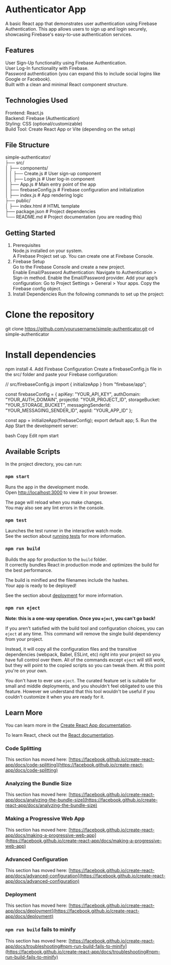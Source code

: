 # Authenticator App

A basic React app that demonstrates user authentication using Firebase Authentication. This app allows users to sign up and login securely, showcasing Firebase's easy-to-use authentication services.

## Features  
User Sign-Up functionality using Firebase Authentication.  
User Log-In functionality with Firebase.  
Password authentication (you can expand this to include social logins like Google or Facebook).  
Built with a clean and minimal React component structure.  

## Technologies Used
Frontend: React.js  
Backend: Firebase (Authentication)  
Styling: CSS (optional/customizable)  
Build Tool: Create React App or Vite (depending on the setup)  

## File Structure  

simple-authenticator/  
├── src/  
 │     ├── components/  
 │     │    ├── Create.js         # User sign-up component  
 │     │      ├── Login.js          # User log-in component  
 │     ├── App.js                # Main entry point of the app  
 │     ├── firebaseConfig.js     # Firebase configuration and initialization  
 │     ├── index.js              # App rendering logic  
 ├── public/  
 │     ├── index.html            # HTML template  
 ├── package.json              # Project dependencies  
 └── README.md                 # Project documentation (you are reading this)  

## Getting Started  
1. Prerequisites  
Node.js installed on your system.  
A Firebase Project set up. You can create one at Firebase Console.  
2. Firebase Setup  
Go to the Firebase Console and create a new project.  
Enable Email/Password Authentication:
Navigate to Authentication > Sign-in method.
Enable the Email/Password provider.
Add your app’s configuration:
Go to Project Settings > General > Your apps.
Copy the Firebase config object.
3. Install Dependencies
Run the following commands to set up the project:

# Clone the repository
git clone https://github.com/yourusername/simple-authenticator.git
cd simple-authenticator

# Install dependencies
npm install
4. Add Firebase Configuration
Create a firebaseConfig.js file in the src/ folder and paste your Firebase configuration:


// src/firebaseConfig.js
import { initializeApp } from "firebase/app";

const firebaseConfig = {
  apiKey: "YOUR_API_KEY",
  authDomain: "YOUR_AUTH_DOMAIN",
  projectId: "YOUR_PROJECT_ID",
  storageBucket: "YOUR_STORAGE_BUCKET",
  messagingSenderId: "YOUR_MESSAGING_SENDER_ID",
  appId: "YOUR_APP_ID"
};

const app = initializeApp(firebaseConfig);
export default app;
5. Run the App
Start the development server:

bash
Copy
Edit
npm start

## Available Scripts

In the project directory, you can run:

### `npm start`

Runs the app in the development mode.\
Open [http://localhost:3000](http://localhost:3000) to view it in your browser.

The page will reload when you make changes.\
You may also see any lint errors in the console.

### `npm test`

Launches the test runner in the interactive watch mode.\
See the section about [running tests](https://facebook.github.io/create-react-app/docs/running-tests) for more information.

### `npm run build`

Builds the app for production to the `build` folder.\
It correctly bundles React in production mode and optimizes the build for the best performance.

The build is minified and the filenames include the hashes.\
Your app is ready to be deployed!

See the section about [deployment](https://facebook.github.io/create-react-app/docs/deployment) for more information.

### `npm run eject`

**Note: this is a one-way operation. Once you `eject`, you can't go back!**

If you aren't satisfied with the build tool and configuration choices, you can `eject` at any time. This command will remove the single build dependency from your project.

Instead, it will copy all the configuration files and the transitive dependencies (webpack, Babel, ESLint, etc) right into your project so you have full control over them. All of the commands except `eject` will still work, but they will point to the copied scripts so you can tweak them. At this point you're on your own.

You don't have to ever use `eject`. The curated feature set is suitable for small and middle deployments, and you shouldn't feel obligated to use this feature. However we understand that this tool wouldn't be useful if you couldn't customize it when you are ready for it.

## Learn More

You can learn more in the [Create React App documentation](https://facebook.github.io/create-react-app/docs/getting-started).

To learn React, check out the [React documentation](https://reactjs.org/).

### Code Splitting

This section has moved here: [https://facebook.github.io/create-react-app/docs/code-splitting](https://facebook.github.io/create-react-app/docs/code-splitting)

### Analyzing the Bundle Size

This section has moved here: [https://facebook.github.io/create-react-app/docs/analyzing-the-bundle-size](https://facebook.github.io/create-react-app/docs/analyzing-the-bundle-size)

### Making a Progressive Web App

This section has moved here: [https://facebook.github.io/create-react-app/docs/making-a-progressive-web-app](https://facebook.github.io/create-react-app/docs/making-a-progressive-web-app)

### Advanced Configuration

This section has moved here: [https://facebook.github.io/create-react-app/docs/advanced-configuration](https://facebook.github.io/create-react-app/docs/advanced-configuration)

### Deployment

This section has moved here: [https://facebook.github.io/create-react-app/docs/deployment](https://facebook.github.io/create-react-app/docs/deployment)

### `npm run build` fails to minify

This section has moved here: [https://facebook.github.io/create-react-app/docs/troubleshooting#npm-run-build-fails-to-minify](https://facebook.github.io/create-react-app/docs/troubleshooting#npm-run-build-fails-to-minify)
